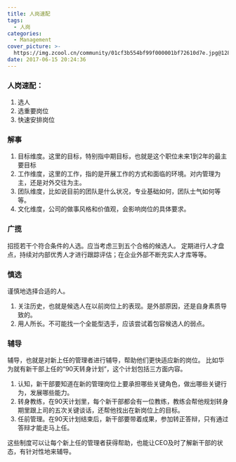 ```yaml
---
title: 人岗速配
tags:
  - 人岗
categories: 
  - Management
cover_picture: >-
  https://img.zcool.cn/community/01cf3b554bf99f000001bf72610d7e.jpg@1280w_1l_2o_100sh.webp
date: 2017-06-15 20:24:36
---
```



### 人岗速配：
1. 选人
1. 选重要岗位
1. 快速安排岗位

### 解事 
1. 目标维度。这里的目标，特别指中期目标，也就是这个职位未来1到2年的最主要目标
1. 工作维度，这里的工作，指的是开展工作的方式和面临的环境。对内管理为主，还是对外交往为主。
1. 团队维度，比如说目前的团队是什么状况，专业基础如何，团队士气如何等等。
1. 文化维度，公司的做事风格和价值观，会影响岗位的具体要求。
### 广揽
招揽若干个符合条件的人选。应当考虑三到五个合格的候选人。
定期进行人才盘点，持续对内部优秀人才进行跟踪评估；在企业外部不断充实人才库等等。
<!-- more -->
### 慎选
谨慎地选择合适的人。
1. 关注历史，也就是候选人在以前岗位上的表现。是外部原因，还是自身素质导致的。
1. 用人所长。不可能找一个全能型选手，应该尝试着包容候选人的弱点。

### 辅导
辅导，也就是对新上任的管理者进行辅导，帮助他们更快适应新的岗位。
比如华为就有新干部上任的“90天转身计划”，这个计划包括三方面内容。
1. 认知，新干部要知道在新的管理岗位上要承担哪些关键角色，做出哪些关键行为，发展哪些能力。
1. 转身教练，在90天计划里，每个新干部都会有一位教练，教练会帮他规划转身期里跟上司的五次关键谈话，还帮他找出在新岗位上的目标。
1. 任前管理。在90天计划结束后，新干部要带着成果，参加转正答辩，只有通过答辩才能走马上任。

这些制度可以让每个新上任的管理者获得帮助，也能让CEO及时了解新干部的状态，有针对性地来辅导。

